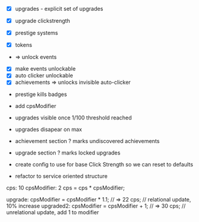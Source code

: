 - [x] upgrades - explicit set of upgrades
- [x] upgrade clickstrength

- [x] prestige systems 
- [x] tokens
-  => unlock events

- [x] make events unlockable 
- [x] auto clicker unlockable 
- [x] achievements => unlocks invisible auto-clicker

- prestige kills badges 
- add cpsModifier 
- upgrades visible once 1/100 threshold reached
- upgrades disapear on max
- achievement section ? marks undiscovered achievements 
- upgrade section ? marks locked upgrades
- create config to use for base Click Strength so we can reset to defaults

- refactor to service oriented structure


cps: 10
cpsModifier: 2
cps = cps * cpsModifier;

upgrade: cpsModifier = cpsModifier * 1.1; // => 22 cps; // relational update, 10% increase
upgraded2: cpsModifier = cpsModifier + 1; // => 30 cps; // unrelational update, add 1 to modifier

